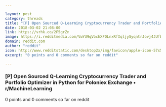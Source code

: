 ```yaml
---

layout: post
category: threads
title: "[P] Open Sourced Q-Learning Cryptocurrency Trader and Portfolio Optimizer in Python for Poloniex Exchange"
date: 2018-03-02 21:08:00
link: https://vrhk.co/2F5grZn
image: https://i.redditmedia.com/VwYU9qVbchXFDLnxRfIqljySyqntrJovj4JUfbeIkpE.jpg?w=320&s=55fb6b35560e6a909989d4493526c5ee
domain: reddit.com
author: "reddit"
icon: http://www.redditstatic.com/desktop2x/img/favicon/apple-icon-57x57.png
excerpt: "0 points and 0 comments so far on reddit"

---
```


### [P] Open Sourced Q-Learning Cryptocurrency Trader and Portfolio Optimizer in Python for Poloniex Exchange • r/MachineLearning

0 points and 0 comments so far on reddit